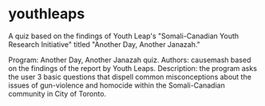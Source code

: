 # youthleaps
A quiz based on the findings of Youth Leap's "Somali-Canadian Youth Research Initiative" titled "Another Day, Another Janazah."

Program: Another Day, Another Janazah quiz.
Authors: causemash based on the findings of the report by Youth Leaps.
Description: the program asks the user 3 basic questions that dispell common misconceptions about the issues of gun-violence and homocide within the Somali-Canadian community in City of Toronto.
